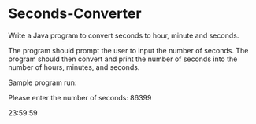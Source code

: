 # Seconds-Converter 
Write a Java program to convert seconds to hour, minute and seconds. 

The program should prompt the user to input the number of seconds. The program should then convert and print the number of seconds into the number of hours, minutes, and seconds.

Sample program run:

Please enter the number of seconds:  86399

23:59:59 
